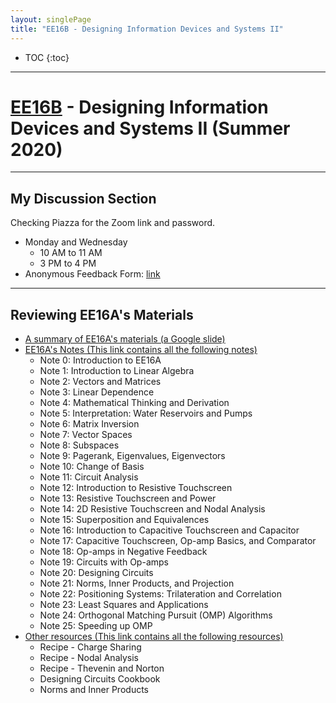 ```yaml
---
layout: singlePage
title: "EE16B - Designing Information Devices and Systems II"
---
```


* TOC
{:toc}

---

# [EE16B][ee16b] - Designing Information Devices and Systems II (Summer 2020)

---

## My Discussion Section

Checking Piazza for the Zoom link and password.

- Monday and Wednesday
    + 10 AM to 11 AM
    + 3 PM to 4 PM
- Anonymous Feedback Form: [link][anon-feedback]

---

<!-- ## EE16B's Materials -->

<!-- - [Introduction to EE16B][16b-intro] -->
<!-- - [EE16B's Notes (This link contains all the following notes)][16b-notes] -->
<!--     + Note 1: Introduction to RC Circuits and Differential Equations -->
<!--     + Note 2: Systems with Inputs -->
<!--     + Note 3: Vector Differential Equations -->
<!--     + Note 4(j): Complex Numbers -->
<!--     + Note 5: Phasors -->
<!--     + Note 6: Circuit Filters -->
<!--     + Note 7: Controllability -->
<!--     + Note 8: System Identification (ID) -->
<!--     + Note 9: Outlier Detection -->
<!--     + Note 10: Orthonormalization -->
<!--     + Note 11: Stability -->
<!--     + Note 12: Upper Triangularization -->
<!--     + Note 13: Singular Value Decomposition (SVD) -->
<!--     + Note 14: Principal Component Analysis (PCA) -->
<!--     + Note 15: Controllable Canonical Form (CCF) -->
<!--     + Note 16: Linearization -->
<!--     + Note 17: Classification -->
<!--     + Note 18: Polynomial Interpolation and Global Approximations -->
<!--     + Note 19: Discrete Fourier Transform (DFT) -->
<!-- - [Discussion Slides (This link contains all the following discussion slides)][dis-slides] -->
<!--     + Discussion 1B: Reviewing EE16A's Materials -->

<!-- --- -->

## Reviewing EE16A's Materials

- [A summary of EE16A's materials (a Google slide)][16a-summary]
- [EE16A's Notes (This link contains all the following notes)][16a-notes]
    + Note 0: Introduction to EE16A
    + Note 1: Introduction to Linear Algebra
    + Note 2: Vectors and Matrices
    + Note 3: Linear Dependence
    + Note 4: Mathematical Thinking and Derivation
    + Note 5: Interpretation: Water Reservoirs and Pumps
    + Note 6: Matrix Inversion
    + Note 7: Vector Spaces
    + Note 8: Subspaces
    + Note 9: Pagerank, Eigenvalues, Eigenvectors
    + Note 10: Change of Basis
    + Note 11: Circuit Analysis
    + Note 12: Introduction to Resistive Touchscreen
    + Note 13: Resistive Touchscreen and Power
    + Note 14: 2D Resistive Touchscreen and Nodal Analysis
    + Note 15: Superposition and Equivalences
    + Note 16: Introduction to Capacitive Touchscreen and Capacitor
    + Note 17: Capacitive Touchscreen, Op-amp Basics, and Comparator
    + Note 18: Op-amps in Negative Feedback
    + Note 19: Circuits with Op-amps
    + Note 20: Designing Circuits
    + Note 21: Norms, Inner Products, and Projection
    + Note 22: Positioning Systems: Trilateration and Correlation
    + Note 23: Least Squares and Applications
    + Note 24: Orthogonal Matching Pursuit (OMP) Algorithms
    + Note 25: Speeding up OMP
- [Other resources (This link contains all the following resources)][16a-resources]
    + Recipe - Charge Sharing
    + Recipe - Nodal Analysis
    + Recipe - Thevenin and Norton
    + Designing Circuits Cookbook
    + Norms and Inner Products



[ee16b]: https://inst.eecs.berkeley.edu/~ee16b/su20/
[anon-feedback]: https://forms.gle/e1jR46xEoqF2a6146
[16b-intro]: http://bit.ly/16b-intro
[16b-notes]: http://bit.ly/16b-notes
[dis-slides]: http://bit.ly/dis-slides
[16a-summary]: http://bit.ly/16a-summary
[16a-notes]: http://bit.ly/16a-notes
[16a-resources]: http://bit.ly/16a-resources
